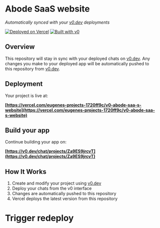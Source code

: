 # Abode SaaS website

*Automatically synced with your [v0.dev](https://v0.dev) deployments*

[![Deployed on Vercel](https://img.shields.io/badge/Deployed%20on-Vercel-black?style=for-the-badge&logo=vercel)](https://vercel.com/eugenes-projects-1720ff9c/v0-abode-saa-s-website)
[![Built with v0](https://img.shields.io/badge/Built%20with-v0.dev-black?style=for-the-badge)](https://v0.dev/chat/projects/Za9ES9jrcvT)

## Overview

This repository will stay in sync with your deployed chats on [v0.dev](https://v0.dev).
Any changes you make to your deployed app will be automatically pushed to this repository from [v0.dev](https://v0.dev).

## Deployment

Your project is live at:

**[https://vercel.com/eugenes-projects-1720ff9c/v0-abode-saa-s-website](https://vercel.com/eugenes-projects-1720ff9c/v0-abode-saa-s-website)**

## Build your app

Continue building your app on:

**[https://v0.dev/chat/projects/Za9ES9jrcvT](https://v0.dev/chat/projects/Za9ES9jrcvT)**

## How It Works

1. Create and modify your project using [v0.dev](https://v0.dev)
2. Deploy your chats from the v0 interface
3. Changes are automatically pushed to this repository
4. Vercel deploys the latest version from this repository

# Trigger redeploy
